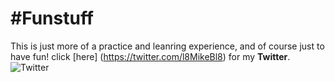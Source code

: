 #Funstuff
========

This is just more of a practice and leanring experience, and of course just to have fun!
click [here] (https://twitter.com/l8MikeBl8) for my **Twitter**.
![Twitter](http://www.webshepherd.net/uploads/1/1/7/2/11728621/2534286.png?314)

